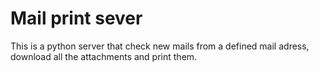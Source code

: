 # Mail print sever
This is a python server that check new mails from a defined mail adress, download all the attachments and print them.

